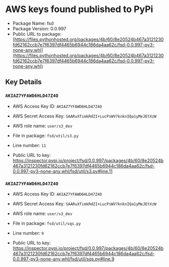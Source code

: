 # AWS keys found published to PyPi

* Package Name: fsd
* Package Version: 0.0.997
* Public URL to package: [https://files.pythonhosted.org/packages/4b/60/8e20524b467a3121230fd62162ccb7e7f6397df4465b6944c186da4aa62c/fsd-0.0.997-py3-none-any.whl](https://files.pythonhosted.org/packages/4b/60/8e20524b467a3121230fd62162ccb7e7f6397df4465b6944c186da4aa62c/fsd-0.0.997-py3-none-any.whl)

## Key Details

### `AKIAZ7YFAWD6HLD47Z4O`

* AWS Access Key ID: `AKIAZ7YFAWD6HLD47Z4O`
* AWS Secret Access Key: `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` 
* AWS role name: `user/s3_dev`
* File in package: `fsd/util/s3.py`
* Line number: `11`

* Public URL to key: https://inspector.pypi.io/project/fsd/0.0.997/packages/4b/60/8e20524b467a3121230fd62162ccb7e7f6397df4465b6944c186da4aa62c/fsd-0.0.997-py3-none-any.whl/fsd/util/s3.py#line.11



### `AKIAZ7YFAWD6HLD47Z4O`

* AWS Access Key ID: `AKIAZ7YFAWD6HLD47Z4O`
* AWS Secret Access Key: `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` 
* AWS role name: `user/s3_dev`
* File in package: `fsd/util/sqs.py`
* Line number: `9`

* Public URL to key: https://inspector.pypi.io/project/fsd/0.0.997/packages/4b/60/8e20524b467a3121230fd62162ccb7e7f6397df4465b6944c186da4aa62c/fsd-0.0.997-py3-none-any.whl/fsd/util/sqs.py#line.9



